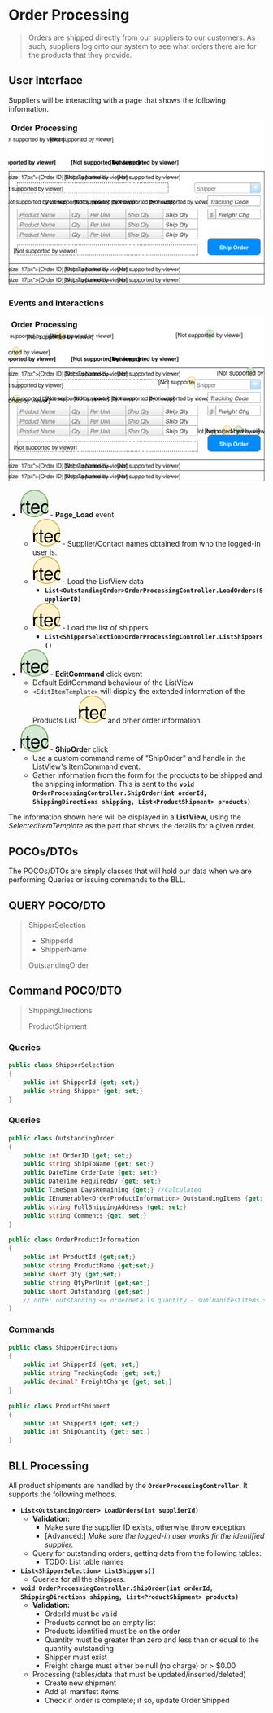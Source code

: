 # Order Processing

> Orders are shipped directly from our suppliers to our customers. As such, suppliers log onto our system to see what orders there are for the products that they provide.

## User Interface

Suppliers will be interacting with a page that shows the following information.

![Mockup](./Shipping-Orders.svg)

### Events and Interactions
![Mockup](./ShippingOrdersPlan.svg)
- ![](1.svg) - **Page_Load** event
    - ![](A.svg) - Supplier/Contact names obtained from who the logged-in user is.
    - ![](B.svg) - Load the ListView data
        - **`List<OutstandingOrder>OrderProcessingController.LoadOrders(SupplierID)`**
    - ![](C.svg) - Load the list of shippers
        - **`List<ShipperSelection>OrderProcessingController.ListShippers()`**
- ![](2.svg) - **EditCommand** click event
    - Default EditCommand behaviour of the ListView
    - `<EditItemTemplate>` will display the extended information of the Products List ![](D.svg) and other order information.
- ![](3.svg) - **ShipOrder** click
    - Use a custom command name of "ShipOrder" and handle in the ListView's ItemCommand event.
    - Gather information from the form for the products to be shipped and the shipping information. This is sent to the **``void OrderProcessingController.ShipOrder(int orderId, ShippingDirections shipping, List<ProductShipment> products)``**

The information shown here will be displayed in a **ListView**, using the *SelectedItemTemplate* as the part that shows the details for a given order.

## POCOs/DTOs

The POCOs/DTOs are simply classes that will hold our data when we are performing Queries or issuing commands to the BLL.
## QUERY POCO/DTO
> ShipperSelection
> - ShipperId
> - ShipperName
>
> OutstandingOrder

## Command POCO/DTO
> ShippingDirections
>
> ProductShipment

### Queries
```csharp
public class ShipperSelection
{
    public int ShipperId {get; set;}
    public string Shipper {get; set;}
}
```

### Queries
```csharp
public class OutstandingOrder
{
    public int OrderID {get; set;}
    public string ShipToName {get; set;}
    public DateTime OrderDate {get; set;}
    public DateTime RequiredBy {get; set;}
    public TimeSpan DaysRemaining {get;} //Calculated
    public IEnumerable<OrderProductInformation> OutstandingItems {get; set;}
    public string FullShippingAddress {get; set;}
    public string Comments {get; set;}
}
```

```csharp
public class OrderProductInformation
{
    public int ProductId {get;set;}
    public string ProductName {get;set;}
    public short Qty {get;set;}
    public string QtyPerUnit {get;set;}
    public short Outstanding {get;set;}
    // note: outstanding <= orderdetails.quantity - sum(manifestitems.shipquantity) for that product/order
}
```

### Commands
```csharp
public class ShipperDirections
{
    public int ShipperId {get; set;}
    public string TrackingCode {get; set;}
    public decimal? FreightCharge {get; set;}
}
```

```csharp
public class ProductShipment
{
    public int ShipperId {get; set;}
    public int ShipQuantity {get; set;}
}
```


## BLL Processing

All product shipments are handled by the **`OrderProcessingController`**. It supports the following methods.

- **``List<OutstandingOrder> LoadOrders(int supplierId)``**
    - **Validation:**
        - Make sure the supplier ID exists, otherwise throw exception
        - [Advanced:] *Make sure the logged-in user works fir the identified supplier.*
    - Query for outstanding orders, getting data from the following tables:
        - TODO: List table names
- **``List<ShipperSelection> ListShippers()``**
    - Queries for all the shippers.
- **``void OrderProcessingController.ShipOrder(int orderId, ShippingDirections shipping, List<ProductShipment> products)``**
    - **Validation:**
        - OrderId must be valid
        - Products cannot be an empty list
        - Products identified must be on the order
        - Quantity must be greater than zero and less than or equal to the quantity outstanding
        - Shipper must exist
        - Freight charge must either be null (no charge) or > $0.00
    - Processing (tables/data that must be updated/inserted/deleted)
        - Create new shipment
        - Add all manifest items
        - Check if order is complete; if so, update Order.Shipped